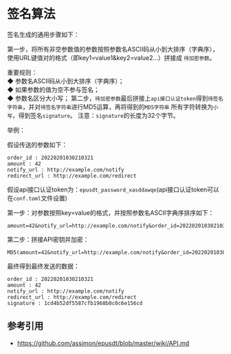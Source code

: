 # 签名算法

签名生成的通用步骤如下：

第一步，将所有非空参数值的参数按照参数名ASCII码从小到大排序（字典序），使用URL键值对的格式（即key1=value1&key2=value2…）拼接成
`待加密参数`。

重要规则：   
◆ 参数名ASCII码从小到大排序（字典序）；         
◆ 如果参数的值为空不参与签名；        
◆ 参数名区分大小写；
第二步，`待加密参数`最后拼接上`api接口认证token`得到`待签名字符串`，并对`待签名字符串`进行MD5运算，再将得到的`MD5字符串`
所有字符转换为`小写`，得到签名`signature`。 注意：`signature`的长度为32个字节。

举例：

假设传送的参数如下：

```
order_id : 20220201030210321
amount : 42
notify_url : http://example.com/notify
redirect_url : http://example.com/redirect
```

假设api接口认证token为：`epusdt_password_xasddawqe`(api接口认证token可以在`conf.toml`文件设置)

第一步：对参数按照key=value的格式，并按照参数名ASCII字典序排序如下：

```
amount=42&notify_url=http://example.com/notify&order_id=20220201030210321&redirect_url=http://example.com/redirect
```

第二步：拼接API密钥并加密：

```
MD5(amount=42&notify_url=http://example.com/notify&order_id=20220201030210321&redirect_url=http://example.com/redirectepusdt_password_xasddawqe)
```

最终得到最终发送的数据：

```
order_id : 20220201030210321
amount : 42
notify_url : http://example.com/notify
redirect_url : http://example.com/redirect
signature : 1cd4b52df5587cfb1968b0c0c6e156cd
```

## 参考引用

- https://github.com/assimon/epusdt/blob/master/wiki/API.md